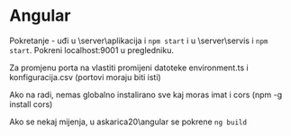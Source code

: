 # Angular

Pokretanje - uđi u \server\aplikacija i `npm start` i u \server\servis i `npm start`. Pokreni localhost:9001 u pregledniku.

Za promjenu porta na vlastiti promijeni datoteke environment.ts i konfiguracija.csv (portovi moraju biti isti)

Ako na radi, nemas globalno instalirano sve kaj moras imat i cors (npm -g install cors)

Ako se nekaj mijenja, u askarica20\angular se pokrene `ng build`
